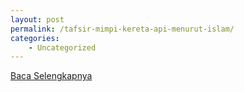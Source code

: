 ```yaml
---
layout: post
permalink: /tafsir-mimpi-kereta-api-menurut-islam/
categories:
    - Uncategorized
---
```


[Baca Selengkapnya](/03)